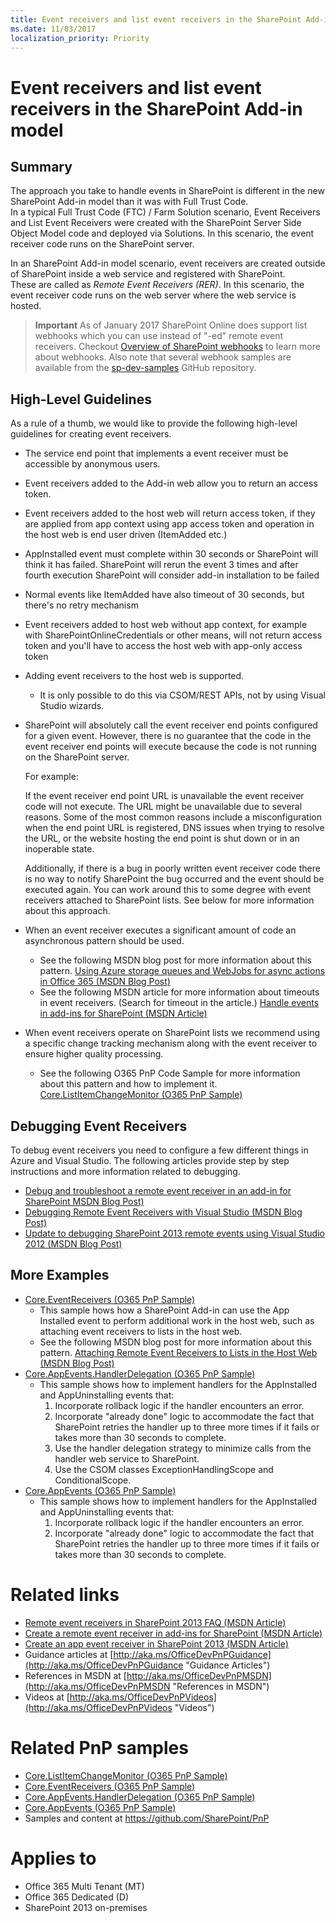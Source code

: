 ```yaml
---
title: Event receivers and list event receivers in the SharePoint Add-in model
ms.date: 11/03/2017
localization_priority: Priority
---
```

Event receivers and list event receivers in the SharePoint Add-in model
=======================================================================

Summary
-------

The approach you take to handle events in SharePoint is different in the new SharePoint Add-in model than it was with Full Trust Code.  
In a typical Full Trust Code (FTC) / Farm Solution scenario, Event Receivers and List Event Receivers were created with the SharePoint 
Server Side Object Model code and deployed via Solutions.  In this scenario, the event receiver code runs on the SharePoint server.

In an SharePoint Add-in model scenario, event receivers are created outside of SharePoint inside a web service and registered with SharePoint.  
These are called as *Remote Event Receivers (RER)*. In this scenario, the event receiver code runs on the web server where the web service is hosted.

>**Important**
>As of January 2017 SharePoint Online does support list webhooks which you can use instead of "-ed" remote event receivers. Checkout [Overview of SharePoint webhooks](https://dev.office.com/sharepoint/docs/apis/webhooks/overview-sharepoint-webhooks) to learn more about webhooks. Also note that several webhook samples are available from the [sp-dev-samples](https://github.com/SharePoint/sp-dev-samples/tree/master/Samples) GitHub repository.

High-Level Guidelines
---------------------

As a rule of a thumb, we would like to provide the following high-level guidelines for creating event receivers.

- The service end point that implements a event receiver must be accessible by anonymous users.
- Event receivers added to the Add-in web allow you to return an access token.
- Event receivers added to the host web will return access token, if they are applied from app context using app access token and operation in the host web is end user driven (ItemAdded etc.)
- AppInstalled event must complete within 30 seconds or SharePoint will think it has failed. SharePoint will rerun the event 3 times and after fourth execution SharePoint will consider add-in installation to be failed
- Normal events like ItemAdded have also timeout of 30 seconds, but there's no retry mechanism
- Event receivers added to host web without app context, for example with SharePointOnlineCredentials or other means, will not return access token and you'll have to access the host web with app-only access token
- Adding event receivers to the host web is supported.
	+ It is only possible to do this via CSOM/REST APIs, not by using Visual Studio wizards.
- SharePoint will absolutely call the event receiver end points configured for a given event.  However, there is no guarantee that the code in the event receiver end points will execute because the code is not running on the SharePoint server.
	
	For example:
	
	If the event receiver end point URL is unavailable the event receiver code will not execute.  The URL might be unavailable due to several reasons.  Some of the most common reasons include a misconfiguration when the end point URL is registered, DNS issues when trying to resolve the URL, or the website hosting the end point is shut down or in an inoperable state.

	Additionally, if there is a bug in poorly written event receiver code there is no way to notify SharePoint the bug occurred and the event should be executed again.  You can work around this to some degree with event receivers attached to SharePoint lists.  See below for more information about this approach.  
- When an event receiver executes a significant amount of code an asynchronous pattern should be used.
	+ See the following MSDN blog post for more information about this pattern. [Using Azure storage queues and WebJobs for async actions in Office 365 (MSDN Blog Post)](http://blogs.msdn.com/b/vesku/archive/2015/03/02/using-azure-storage-queues-and-webjobs-for-async-actions-in-office-365.aspx)
	+ See the following MSDN article for more information about timeouts in event receivers.  (Search for timeout in the article.)  [Handle events in add-ins for SharePoint (MSDN Article)](https://msdn.microsoft.com/en-us/library/office/jj220048.aspx)
- When event receivers operate on SharePoint lists we recommend using a specific change tracking mechanism along with the event receiver to ensure higher quality processing.
	+ See the following O365 PnP Code Sample for more information about this pattern and how to implement it.  [Core.ListItemChangeMonitor (O365 PnP Sample)](https://github.com/SharePoint/PnP/tree/master/Samples/Core.ListItemChangeMonitor)


Debugging Event Receivers
-------------------------
To debug event receivers you need to configure a few different things in Azure and Visual Studio.  The following articles provide step by step instructions and more information related to debugging. 
- [Debug and troubleshoot a remote event receiver in an add-in for SharePoint MSDN Blog Post)](https://msdn.microsoft.com/en-us/library/office/dn275975.aspx) 
- [Debugging Remote Event Receivers with Visual Studio (MSDN Blog Post)](http://blogs.msdn.com/b/officeapps/archive/2013/01/03/debugging-remote-event-receivers-with-visual-studio.aspx)
- [Update to debugging SharePoint 2013 remote events using Visual Studio 2012 (MSDN Blog Post)](http://blogs.msdn.com/b/officeapps/archive/2013/03/21/update-to-debugging-sharepoint-2013-remote-events-using-visual-studio-2012.aspx)


More Examples
-------------
- [Core.EventReceivers (O365 PnP Sample)](https://github.com/SharePoint/PnP/tree/master/Samples/Core.EventReceivers)
	+ This sample hows how a SharePoint Add-in can use the App Installed event to perform additional work in the host web, such as attaching event receivers to lists in the host web.
	+ See the following MSDN blog post for more information about this pattern. [Attaching Remote Event Receivers to Lists in the Host Web (MSDN Blog Post)](http://blogs.msdn.com/b/kaevans/archive/2014/02/26/attaching-remote-event-receivers-to-lists-in-the-host-web.aspx)
- [Core.AppEvents.HandlerDelegation (O365 PnP Sample)](https://github.com/SharePoint/PnP/tree/master/Samples/Core.AppEvents.HandlerDelegation)
	+ This sample shows how to implement handlers for the AppInstalled and AppUninstalling events that:
		1. Incorporate rollback logic if the handler encounters an error.
		2. Incorporate "already done" logic to accommodate the fact that SharePoint retries the handler up to three more times if it fails or takes more than 30 seconds to complete.
		3. Use the handler delegation strategy to minimize calls from the handler web service to SharePoint.
		4. Use the CSOM classes ExceptionHandlingScope and ConditionalScope.
- [Core.AppEvents (O365 PnP Sample)](https://github.com/SharePoint/PnP/tree/master/Samples/Core.AppEvents)
	+ This sample shows how to implement handlers for the AppInstalled and AppUninstalling events that:
		1. Incorporate rollback logic if the handler encounters an error.
		2. Incorporate "already done" logic to accommodate the fact that SharePoint retries the handler up to three more times if it fails or takes more than 30 seconds to complete.

Related links
=============
- [Remote event receivers in SharePoint 2013 FAQ (MSDN Article)](https://msdn.microsoft.com/EN-US/library/office/dn456315.aspx)
- [Create a remote event receiver in add-ins for SharePoint (MSDN Article)](https://msdn.microsoft.com/EN-US/library/office/jj220043.aspx)
- [Create an app event receiver in SharePoint 2013 (MSDN Article)](https://msdn.microsoft.com/EN-US/library/office/jj220052.aspx)
- Guidance articles at [http://aka.ms/OfficeDevPnPGuidance](http://aka.ms/OfficeDevPnPGuidance "Guidance Articles")
- References in MSDN at [http://aka.ms/OfficeDevPnPMSDN](http://aka.ms/OfficeDevPnPMSDN "References in MSDN")
- Videos at [http://aka.ms/OfficeDevPnPVideos](http://aka.ms/OfficeDevPnPVideos "Videos")

Related PnP samples
===================

- [Core.ListItemChangeMonitor (O365 PnP Sample)](https://github.com/SharePoint/PnP/tree/master/Samples/Core.ListItemChangeMonitor)
- [Core.EventReceivers (O365 PnP Sample)](https://github.com/SharePoint/PnP/tree/master/Samples/Core.EventReceivers)
- [Core.AppEvents.HandlerDelegation (O365 PnP Sample)](https://github.com/SharePoint/PnP/tree/master/Samples/Core.AppEvents.HandlerDelegation)
- [Core.AppEvents (O365 PnP Sample)](https://github.com/SharePoint/PnP/tree/master/Samples/Core.AppEvents)
- Samples and content at https://github.com/SharePoint/PnP

Applies to
==========
- Office 365 Multi Tenant (MT)
- Office 365 Dedicated (D) 
- SharePoint 2013 on-premises
